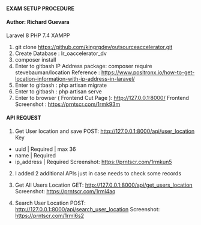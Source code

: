 ####  EXAM SETUP PROCEDURE ####
#### Author: Richard Guevara ####


Laravel 8
PHP 7.4
XAMPP

1. git clone https://github.com/kingrgdev/outsourceaccelerator.git
2. Create Database : lr_oaccelerator_dv
3. composer install
4. Enter to gitbash IP Address package: composer require stevebauman/location
Reference : https://www.positronx.io/how-to-get-location-information-with-ip-address-in-laravel/
5. Enter to gitbash : php artisan migrate
6. Enter to gitbash : php artisan serve
7. Enter to browser ( Frontend Cut Page ): http://127.0.0.1:8000/
Frontend Screenshot : https://prntscr.com/1rmk93m


#### API REQUEST ####

1. Get User location and save
POST: http://127.0.0.1:8000/api/user_location
Key
- uuid | Required | max 36
- name | Required
- ip_address | Required
Screenshot: https://prntscr.com/1rmkun5

2. I added 2 additional APIs just in case needs to check some records

3. Get All Users Location
GET: http://127.0.0.1:8000/api/get_users_location
Screenshot: https://prntscr.com/1rml4aq

4. Search User Location
POST: http://127.0.0.1:8000/api/search_user_location
Screenshot: https://prntscr.com/1rml6s2